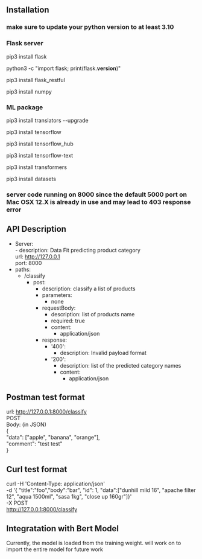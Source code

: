 ## Installation
### make sure to update your python version to at least 3.10

### Flask server
pip3 install flask

python3 -c "import flask; print(flask.__version__)"

pip3 install flask_restful

pip3 install numpy

### ML package
pip3 install translators --upgrade

pip3 install tensorflow

pip3 install tensorflow_hub

pip3 install tensorflow-text

pip3 install transformers

pip3 install datasets


### server code running on 8000 since the default 5000 port on Mac OSX 12.X is already in use and may lead to 403 response error

## API Description
- Server:  
      - description: Data Fit predicting product category  
      url: http://127.0.0.1  
      port: 8000
- paths:  
    - /classify  
        - post:  
            - description: classify a list of products  
            - parameters:  
                - none  
            - requestBody:  
                - description: list of products name  
                - required: true  
                - content:  
                    - application/json  
            - response:  
                - '400':  
                    - description: Invalid payload format  
                - '200':
                    - description: list of the predicted category names
                    - content:
                        -  application/json  

## Postman test format
url: http://127.0.0.1:8000/classify  
POST  
Body: (in JSON)  
{  
  "data": ["apple", "banana", "orange"],  
  "comment": "test test"  
}

## Curl test format
curl -H 'Content-Type: application/json' \
    -d '{ "title":"foo","body":"bar", "id": 1, "data":["dunhill mild 16", "apache filter 12", "aqua 1500ml", "sasa 1kg", "close up 160gr"]}' \
    -X POST \
    http://127.0.0.1:8000/classify


## Integratation with Bert Model
Currently, the model is loaded from the training weight. will work on to import the entire model for future work
